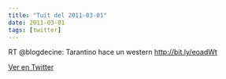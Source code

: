 ```yaml
---
title: "Tuit del 2011-03-01"
date: 2011-03-01
tags: [twitter]
---
```


RT @blogdecine: Tarantino hace un western http://bit.ly/eoadWt



[Ver en Twitter](https://twitter.com/i/web/status/42661222839095297)
